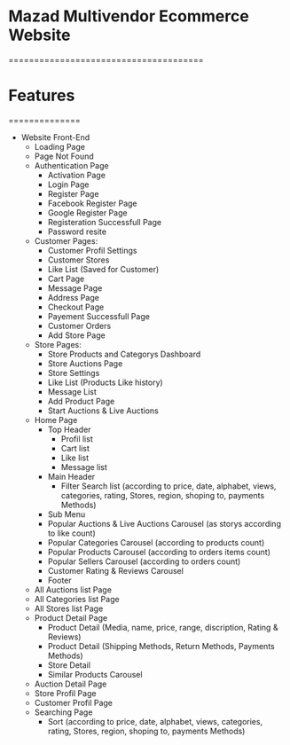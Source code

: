 # Mazad Multivendor Ecommerce Website

======================================

# Features

==============

- Website Front-End
  - Loading Page
  - Page Not Found
  - Authentication Page
    - Activation Page
    - Login Page
    - Register Page
    - Facebook Register Page
    - Google Register Page
    - Registeration Successfull Page
    - Password resite
  - Customer Pages:
    - Customer Profil Settings
    - Customer Stores
    - Like List (Saved for Customer)
    - Cart Page
    - Message Page
    - Address Page
    - Checkout Page
    - Payement Successfull Page
    - Customer Orders
    - Add Store Page
  - Store Pages:
    - Store Products and Categorys Dashboard
    - Store Auctions Page
    - Store Settings
    - Like List (Products Like history)
    - Message List
    - Add Product Page
    - Start Auctions & Live Auctions
  - Home Page
    - Top Header
      - Profil list
      - Cart list
      - Like list
      - Message list
    - Main Header
      - Filter Search list (according to price, date, alphabet, views, categories, rating, Stores, region, shoping to, payments Methods)
    - Sub Menu
    - Popular Auctions & Live Auctions Carousel (as storys according to like count)
    - Popular Categories Carousel (according to products count)
    - Popular Products Carousel (according to orders items count)
    - Popular Sellers Carousel (according to orders count)
    - Customer Rating & Reviews Carousel
    - Footer
  - All Auctions list Page
  - All Categories list Page
  - All Stores list Page
  - Product Detail Page
    - Product Detail (Media, name, price, range, discription, Rating & Reviews)
    - Product Detail (Shipping Methods, Return Methods, Payments Methods)
    - Store Detail
    - Similar Products Carousel
  - Auction Detail Page
  - Store Profil Page
  - Customer Profil Page
  - Searching Page
    - Sort (according to price, date, alphabet, views, categories, rating, Stores, region, shoping to, payments Methods)
